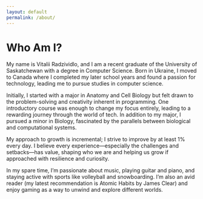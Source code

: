 ```yaml
---
layout: default
permalink: /about/
---
```


<h1> Who Am I? </h1>

My name is Vitalii Radzividlo, and I am a recent graduate of the University of Saskatchewan with a degree in Computer Science. Born in Ukraine, I moved to Canada where I completed my later school years and found a passion for technology, leading me to pursue studies in computer science.

Initially, I started with a major in Anatomy and Cell Biology but felt drawn to the problem-solving and creativity inherent in programming. One introductory course was enough to change my focus entirely, leading to a rewarding journey through the world of tech. In addition to my major, I pursued a minor in Biology, fascinated by the parallels between biological and computational systems.

My approach to growth is incremental; I strive to improve by at least 1% every day. I believe every experience—especially the challenges and setbacks—has value, shaping who we are and helping us grow if approached with resilience and curiosity.

In my spare time, I’m passionate about music, playing guitar and piano, and staying active with sports like volleyball and snowboarding. I’m also an avid reader (my latest recommendation is Atomic Habits by James Clear) and enjoy gaming as a way to unwind and explore different worlds.

